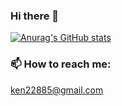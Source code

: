 ### Hi there 👋

[![Anurag's GitHub stats](https://github-readme-stats.vercel.app/api?username=AscentionOne)](https://github.com/anuraghazra/github-readme-stats)

### 📫 How to reach me: 
ken22885@gmail.com

<!--
**AscentionOne/AscentionOne** is a ✨ _special_ ✨ repository because its `README.md` (this file) appears on your GitHub profile.

Here are some ideas to get you started:

- 🔭 I’m currently working on ...
- 🌱 I’m currently learning ...
- 👯 I’m looking to collaborate on ...
- 🤔 I’m looking for help with ...
- 💬 Ask me about ...
- 📫 How to reach me: ...
- 😄 Pronouns: ...
- ⚡ Fun fact: ...
-->
